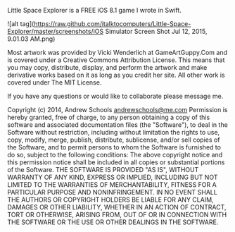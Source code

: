 Little Space Explorer is a FREE iOS 8.1 game I wrote in Swift.

![alt tag](https://raw.github.com/italktocomputers/Little-Space-Explorer/master/screenshots/iOS Simulator Screen Shot Jul 12, 2015, 9.01.03 AM.png)

Most artwork was provided by Vicki Wenderlich at GameArtGuppy.Com and is covered under a Creative Commons Attribution License. This means that you may copy, distribute, display, and perform the artwork and make derivative works based on it as long as you credit her site.  All other work is covered under The MIT License.

If you have any questions or would like to collaborate please message me.

Copyright (c) 2014, Andrew Schools <andrewschools@me.com>
Permission is hereby granted, free of charge, to any
person obtaining a copy of this software and associated
documentation files (the "Software"), to deal in the
Software without restriction, including without
limitation the rights to use, copy, modify, merge,
publish, distribute, sublicense, and/or sell copies
of the Software, and to permit persons to whom the
Software is furnished to do so, subject to the
following conditions:
The above copyright notice and this permission notice
shall be included in all copies or substantial portions
of the Software.
THE SOFTWARE IS PROVIDED "AS IS", WITHOUT WARRANTY OF ANY KIND, EXPRESS OR
IMPLIED, INCLUDING BUT NOT LIMITED TO THE WARRANTIES OF MERCHANTABILITY,
FITNESS FOR A PARTICULAR PURPOSE AND NONINFRINGEMENT. IN NO EVENT SHALL THE
AUTHORS OR COPYRIGHT HOLDERS BE LIABLE FOR ANY CLAIM, DAMAGES OR OTHER
LIABILITY, WHETHER IN AN ACTION OF CONTRACT, TORT OR OTHERWISE, ARISING FROM,
OUT OF OR IN CONNECTION WITH THE SOFTWARE OR THE USE OR OTHER DEALINGS IN
THE SOFTWARE.
